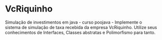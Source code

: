 # VcRiquinho
Simulação de investimentos em java - curso poojava -  Implemente o sistema de simulação de taxa recebida da empresa VcRiquinho. Utilize seus conhecimentos de Interfaces, Classes abstratas e Polimorfismo para tanto. 
